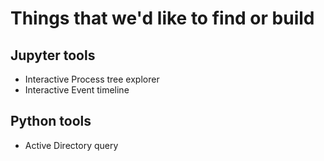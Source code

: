 # Things that we'd like to find or build

## Jupyter tools

- Interactive Process tree explorer
- Interactive Event timeline

## Python tools

- Active Directory query
